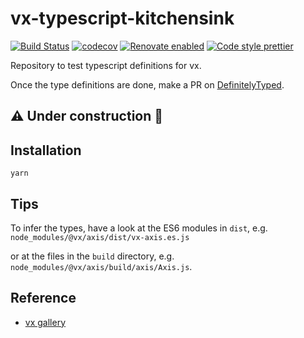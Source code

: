 # vx-typescript-kitchensink

[![Build Status](https://travis-ci.com/jackdbd/vx-typescript-kitchensink.svg?branch=master)](https://travis-ci.com/jackdbd/vx-typescript-kitchensink) [![codecov](https://codecov.io/gh/jackdbd/vx-typescript-kitchensink/branch/master/graph/badge.svg)](https://codecov.io/gh/jackdbd/vx-typescript-kitchensink) [![Renovate enabled](https://img.shields.io/badge/renovate-enabled-brightgreen.svg)](https://renovateapp.com/) [![Code style prettier](https://img.shields.io/badge/code_style-prettier-ff69b4.svg?style=flat-square)](https://github.com/prettier/prettier)

Repository to test typescript definitions for vx.

Once the type definitions are done, make a PR on [DefinitelyTyped](https://definitelytyped.org/).

## :warning: Under construction :construction:

## Installation

```shell
yarn
```

## Tips

To infer the types, have a look at the ES6 modules in `dist`, e.g. `node_modules/@vx/axis/dist/vx-axis.es.js`

or at the files in the `build` directory, e.g. `node_modules/@vx/axis/build/axis/Axis.js`.

## Reference

- [vx gallery](https://vx-demo.now.sh/gallery)

